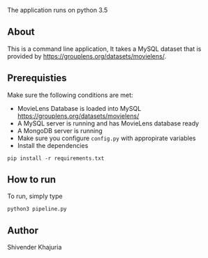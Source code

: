 The application runs on python 3.5

## About
This is a command line application, It takes a MySQL dataset that is provided by https://grouplens.org/datasets/movielens/.

## Prerequisties

Make sure the following conditions are met:
- MovieLens Database is loaded into MySQL https://grouplens.org/datasets/movielens/
- A MySQL server is running and has MovieLens database ready
- A MongoDB server is running
- Make sure you configure ```config.py``` with appropirate variables
- Install the dependencies 
```
pip install -r requirements.txt
```

## How to run

To run, simply type
```
python3 pipeline.py
```

## Author
Shivender Khajuria

